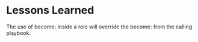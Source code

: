 Lessons Learned
===============

The use of become: inside a role will override the become: from the calling
playbook.
